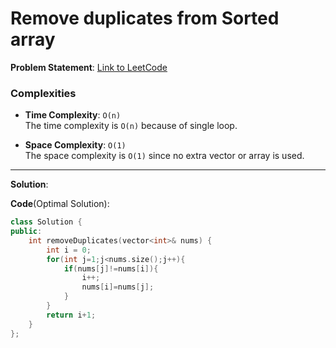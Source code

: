 
# Remove duplicates from Sorted array

**Problem Statement**:
[Link to LeetCode](https://leetcode.com/problems/remove-duplicates-from-sorted-array/description/)

### Complexities

- **Time Complexity**: `O(n)`  
  The time complexity is `O(n)` because of single loop.

- **Space Complexity**: `O(1)`  
  The space complexity is `O(1)` since no extra vector or array is used.

---

**Solution**:

**Code**(Optimal Solution):
```cpp
class Solution {
public:
    int removeDuplicates(vector<int>& nums) {
        int i = 0;
        for(int j=1;j<nums.size();j++){
            if(nums[j]!=nums[i]){
                i++;
                nums[i]=nums[j];
            } 
        }
        return i+1;
    }
};
